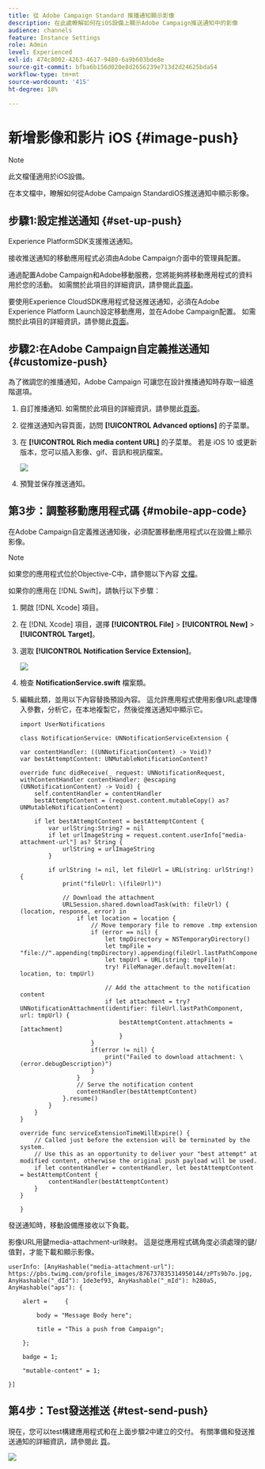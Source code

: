 ```yaml
---
title: 從 Adobe Campaign Standard 推播通知顯示影像
description: 在此處瞭解如何在iOS設備上顯示Adobe Campaign推送通知中的影像
audience: channels
feature: Instance Settings
role: Admin
level: Experienced
exl-id: 474c8002-4263-4617-9480-6a9b603bde8e
source-git-commit: bfba6b156d020e8d2656239e713d2d24625bda54
workflow-type: tm+mt
source-wordcount: '415'
ht-degree: 18%

---
```


# 新增影像和影片 iOS {#image-push}

>[!NOTE]
>
>此文檔僅適用於iOS設備。

在本文檔中，瞭解如何從Adobe Campaign StandardiOS推送通知中顯示影像。

## 步驟1:設定推送通知 {#set-up-push}

Experience PlatformSDK支援推送通知。

接收推送通知的移動應用程式必須由Adobe Campaign介面中的管理員配置。

通過配置Adobe Campaign和Adobe移動服務，您將能夠將移動應用程式的資料用於您的活動。 如需關於此項目的詳細資訊，請參閱此[頁面](../../administration/using/configuring-a-mobile-application.md)。

要使用Experience CloudSDK應用程式發送推送通知，必須在Adobe Experience Platform Launch設定移動應用，並在Adobe Campaign配置。 如需關於此項目的詳細資訊，請參閱此[頁面](../../administration/using/configuring-a-mobile-application.md#channel-specific-config)。

## 步驟2:在Adobe Campaign自定義推送通知 {#customize-push}

為了微調您的推播通知，Adobe Campaign 可讓您在設計推播通知時存取一組進階選項。

1. 自訂推播通知. 如需關於此項目的詳細資訊，請參閱此[頁面](../../channels/using/preparing-and-sending-a-push-notification.md)。

1. 從推送通知內容頁面，訪問 **[!UICONTROL Advanced options]** 的子菜單。

1. 在 **[!UICONTROL Rich media content URL]** 的子菜單。
若是 iOS 10 或更新版本，您可以插入影像、gif、音訊和視訊檔案。

   ![](assets/push_notif_advanced_6.png)

1. 預覽並保存推送通知。

## 第3步：調整移動應用程式碼 {#mobile-app-code}

在Adobe Campaign自定義推送通知後，必須配置移動應用程式以在設備上顯示影像。

>[!NOTE]
>
>如果您的應用程式位於Objective-C中，請參閱以下內容 [文檔](https://experienceleague.adobe.com/docs/mobile-services/ios/messaging-ios/push-messaging/c-set-up-rich-push-notif-ios.html)。

如果你的應用在 [!DNL Swift]，請執行以下步驟：

1. 開啟 [!DNL Xcode] 項目。

1. 在 [!DNL Xcode] 項目，選擇 **[!UICONTROL File]** > **[!UICONTROL New]** > **[!UICONTROL Target]**。

1. 選取 **[!UICONTROL Notification Service Extension]**。

   ![](assets/push_notif_advanced_12.png)

1. 檢查 **NotificationService.swift** 檔案類。

1. 編輯此類，並用以下內容替換預設內容。
這允許應用程式使用影像URL處理傳入參數，分析它，在本地複製它，然後從推送通知中顯示它。

   ```
   import UserNotifications
   
   class NotificationService: UNNotificationServiceExtension {
   
   var contentHandler: ((UNNotificationContent) -> Void)?
   var bestAttemptContent: UNMutableNotificationContent?
   
   override func didReceive(_ request: UNNotificationRequest, withContentHandler contentHandler: @escaping (UNNotificationContent) -> Void) {
       self.contentHandler = contentHandler
       bestAttemptContent = (request.content.mutableCopy() as? UNMutableNotificationContent)
   
       if let bestAttemptContent = bestAttemptContent {
           var urlString:String? = nil
           if let urlImageString = request.content.userInfo["media-attachment-url"] as? String {
               urlString = urlImageString
           }
   
           if urlString != nil, let fileUrl = URL(string: urlString!) {
               print("fileUrl: \(fileUrl)")
   
               // Download the attachment
               URLSession.shared.downloadTask(with: fileUrl) { (location, response, error) in
                   if let location = location {
                       // Move temporary file to remove .tmp extension
                       if (error == nil) {
                           let tmpDirectory = NSTemporaryDirectory()
                           let tmpFile = "file://".appending(tmpDirectory).appending(fileUrl.lastPathComponent)
                           let tmpUrl = URL(string: tmpFile)!
                           try! FileManager.default.moveItem(at: location, to: tmpUrl)
   
                           // Add the attachment to the notification content
                           if let attachment = try? UNNotificationAttachment(identifier: fileUrl.lastPathComponent, url: tmpUrl) {
                               bestAttemptContent.attachments = [attachment]
                               }
                       }
                       if(error != nil) {
                           print("Failed to download attachment: \(error.debugDescription)")
                       }
                   }
                   // Serve the notification content
                   contentHandler(bestAttemptContent)
               }.resume()
           }
       }
   }
   
   override func serviceExtensionTimeWillExpire() {
       // Called just before the extension will be terminated by the system.
       // Use this as an opportunity to deliver your "best attempt" at modified content, otherwise the original push payload will be used.
       if let contentHandler = contentHandler, let bestAttemptContent = bestAttemptContent {
           contentHandler(bestAttemptContent)
       }
   }
   
   }
   ```

發送通知時，移動設備應接收以下負載。

影像URL用鍵media-attachment-url映射。 這是從應用程式碼角度必須處理的鍵/值對，才能下載和顯示影像。

```
userInfo: [AnyHashable("media-attachment-url"): https://pbs.twimg.com/profile_images/876737835314950144/zPTs9b7o.jpg, AnyHashable("_dId"): 1de3ef93, AnyHashable("_mId"): h280a5, AnyHashable("aps"): {
 
    alert =     {
 
        body = "Message Body here";
 
        title = "This a push from Campaign";
 
    };
 
    badge = 1;
 
    "mutable-content" = 1;
 
}]
```

## 第4步：Test發送推送 {#test-send-push}

現在，您可以test構建應用程式和在上面步驟2中建立的交付。 有關準備和發送推送通知的詳細資訊，請參閱此 [頁](../../channels/using/preparing-and-sending-a-push-notification.md)。

![](assets/push_notif_advanced_34.png)
